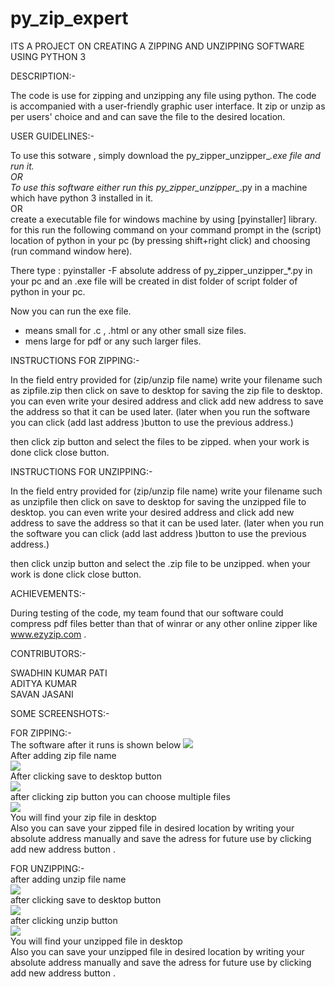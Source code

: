 # py_zip_expert
ITS A PROJECT ON CREATING  A ZIPPING AND UNZIPPING SOFTWARE USING PYTHON 3

DESCRIPTION:-

The code is use for zipping and unzipping any file using python.
The code is accompanied with a user-friendly graphic user interface.
It zip or unzip as per users' choice and and can save the file to the desired location.



USER GUIDELINES:-

To use this sotware , simply download the py_zipper_unzipper_*.exe file and run it.
<br>
OR
<br>
To use this software either run this py_zipper_unzipper_*.py in a machine which have python 3 installed in it.
<br>
OR
<br>
create a executable file for windows machine by using [pyinstaller] library.
for this run the following command on your command prompt in the (script) location of python in your pc
(by pressing shift+right click) and choosing (run command window here).

There type : pyinstaller -F absolute address of py_zipper_unzipper_*.py in your pc
and an .exe file will be created in dist folder of script folder of python in your pc.

Now you can run the exe file.
* means small for .c , .html or any other small size files.
* mens large for pdf or any such larger files.


INSTRUCTIONS FOR ZIPPING:-

In the field entry provided for (zip/unzip file name) write your filename such as zipfile.zip
then click on save to desktop for saving the zip file to desktop.
you can even write your desired address and click add new address to save the address so that it can be used later.
(later when you run the software you can click (add last address )button to use the previous address.)

then click zip button and select the files to be zipped.
 when your work is done click close button.
 
 
INSTRUCTIONS FOR UNZIPPING:-

In the field entry provided for (zip/unzip file name) write your filename such as unzipfile
then click on save to desktop for saving the unzipped file to desktop.
you can even write your desired address and click add new address to save the address so that it can be used later.
(later when you run the software you can click (add last address )button to use the previous address.)

then click unzip button and select the .zip file to be unzipped.
 when your work is done click close button.

ACHIEVEMENTS:-

During testing of the code, my team found that our software could compress pdf files 
better than that of winrar or any other online zipper like www.ezyzip.com .

CONTRIBUTORS:-

SWADHIN KUMAR PATI
<br>
ADITYA KUMAR
<br>
SAVAN JASANI

SOME SCREENSHOTS:-

FOR ZIPPING:-
<br>
The software after it runs is shown below
<image src="screenshots/img1.png">
<br>
After adding zip file name
<br> 
<image src="screenshots/img2.png">
<br>
After clicking save to desktop button
<br> 
<image src="screenshots/img3.png"> 
<br>
after clicking zip button you can choose multiple files
<br>
<image src="screenshots/img4.png">
<br> 
You will find your zip file in desktop
<br>
Also you can save your zipped file in desired location by 
writing your absolute address manually and save the adress
for future use by clicking add new address button .

FOR UNZIPPING:- 
<br>
after adding unzip file name
<br>
<image src="screenshots/img5.png">
<br>
after clicking save to desktop button
<br>
<image src="screenshots/img6.png">
<br>
after clicking unzip button
<br> 
<image src="screenshots/img8.png">
<br>
You will find your unzipped file in desktop
<br>
Also you can save your unzipped file in desired location by 
writing your absolute address manually and save the adress
for future use by clicking add new address button .
 
 
